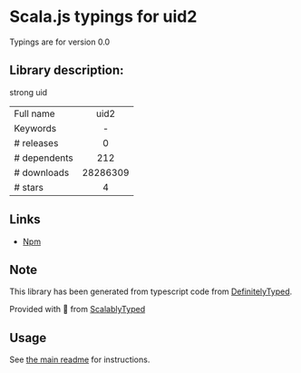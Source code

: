 
# Scala.js typings for uid2

Typings are for version 0.0

## Library description:
strong uid

|                    |                 |
| ------------------ | :-------------: |
| Full name          | uid2 |
| Keywords           | - |
| # releases         | 0 |
| # dependents       | 212 |
| # downloads        | 28286309 |
| # stars            | 4 |

## Links
- [Npm](https://www.npmjs.com/package/uid2)
    


## Note
This library has been generated from typescript code from [DefinitelyTyped](https://definitelytyped.org).

Provided with :purple_heart: from [ScalablyTyped](https://github.com/oyvindberg/ScalablyTyped)

## Usage
See [the main readme](../../readme.md) for instructions.



